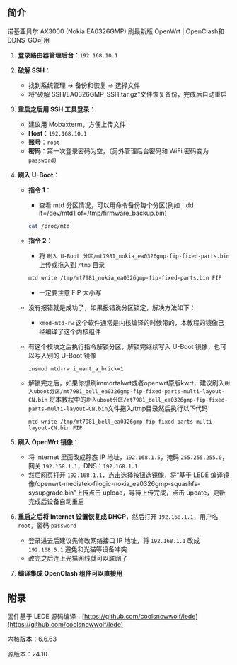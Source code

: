 
## 简介

诺基亚贝尔 AX3000 (Nokia EA0326GMP) 刷最新版 OpenWrt | OpenClash和DDNS-GO可用

1. **登录路由器管理后台**：`192.168.10.1`

2. **破解 SSH**：
   - 找到系统管理 -> 备份和恢复 -> 选择文件
   - 将“破解 SSH/EA0326GMP_SSH.tar.gz”文件恢复备份，完成后自动重启

3. **重启之后用 SSH 工具登录**：
   - 建议用 Mobaxterm，方便上传文件
   - **Host**：`192.168.10.1`
   - **账号**：`root`
   - **密码**：第一次登录密码为空，（另外管理后台密码和 WiFi 密码变为 `password`）

4. **刷入 U-Boot**：
   - **指令 1**：
     - 查看 mtd 分区情况，可以用命令备份每个分区(例如：dd if=/dev/mtd1 of=/tmp/firmware_backup.bin)
     ```bash
     cat /proc/mtd
     ```
   - **指令 2**：
     - 将 `刷入 U-Boot 分区/mt7981_nokia_ea0326gmp-fip-fixed-parts.bin` 上传或拖入到 `/tmp` 目录
     ```bash
     mtd write /tmp/mt7981_nokia_ea0326gmp-fip-fixed-parts.bin FIP
     ```
     - 一定要注意 FIP 大小写

   - 没有报错就是成功了，如果报错说分区锁定，解决方法如下：
     - `kmod-mtd-rw` 这个软件通常是内核编译的时候带的，本教程的镜像已经编译了这个内核组件

   - 有这个模块之后执行指令解锁分区，解锁完继续写入 U-Boot 镜像，也可以写入别的 U-Boot 镜像
     ```bash
     insmod mtd-rw i_want_a_brick=1
     ```
   - 解锁完之后，如果你想刷immortalwrt或者openwrt原版kwrt，建议刷入`刷入uboot分区/mt7981_bell_ea0326gmp-fip-fixed-parts-multi-layout-CN.bin`
     将本教程中的`刷入uboot分区/mt7981_bell_ea0326gmp-fip-fixed-parts-multi-layout-CN.bin`文件拖入/tmp目录然后执行以下代码
     ```
     mtd write /tmp/mt7981_bell_ea0326gmp-fip-fixed-parts-multi-layout-CN.bin FIP
     ```

5. **刷入 OpenWrt 镜像**：
   - 将 Internet 里面改成静态 IP 地址，`192.168.1.5`，掩码 `255.255.255.0`，网关 `192.168.1.1`，DNS：`192.168.1.1`
   - 然后网页打开 `192.168.1.1`，点击选择按钮选镜像，将“基于 LEDE 编译镜像/openwrt-mediatek-filogic-nokia_ea0326gmp-squashfs-sysupgrade.bin”上传点击 upload，等待上传完成，点击 update，更新完成后设备自动重启

6. **重启之后将 Internet 设置恢复成 DHCP**，然后打开 `192.168.1.1`，用户名 `root`，密码 `password`
   - 登录进去后建议先修改网络接口 IP 地址，将 `192.168.1.1` 改成 `192.168.5.1` 避免和光猫等设备冲突
   - 改完之后连上光猫网线就可以联网了

7. **编译集成 OpenClash 组件可以直接用**

## 附录

固件基于 LEDE 源码编译：[https://github.com/coolsnowwolf/lede](https://github.com/coolsnowwolf/lede)

内核版本：6.6.63

源版本：24.10
